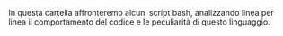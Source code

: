 In questa cartella affronteremo alcuni script bash, analizzando linea per linea il comportamento del codice e le peculiarità di questo linguaggio.